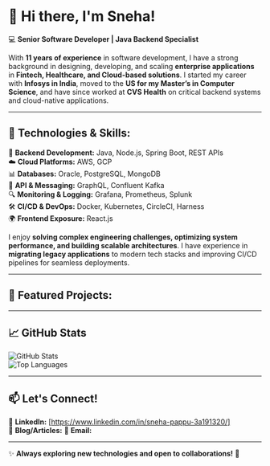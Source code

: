 # **👋 Hi there, I'm Sneha!**  

💻 **Senior Software Developer | Java Backend Specialist**  

With **11 years of experience** in software development, I have a strong background in designing, developing, and scaling **enterprise applications** in **Fintech, Healthcare, and Cloud-based solutions**. I started my career with **Infosys in India**, moved to the **US for my Master’s in Computer Science**, and have since worked at **CVS Health** on critical backend systems and cloud-native applications.

---

## **🔧 Technologies & Skills:**  

🚀 **Backend Development:** Java, Node.js, Spring Boot, REST APIs  
☁️ **Cloud Platforms:** AWS, GCP  
📊 **Databases:** Oracle, PostgreSQL, MongoDB  
🔗 **API & Messaging:** GraphQL, Confluent Kafka  
🔍 **Monitoring & Logging:** Grafana, Prometheus, Splunk  
🛠 **CI/CD & DevOps:** Docker, Kubernetes, CircleCI, Harness  
🌍 **Frontend Exposure:** React.js  

I enjoy **solving complex engineering challenges, optimizing system performance, and building scalable architectures**. I have experience in **migrating legacy applications** to modern tech stacks and improving CI/CD pipelines for seamless deployments.  

---

## **📌 Featured Projects:**  



---

## **📈 GitHub Stats**  

![GitHub Stats](https://github-readme-stats.vercel.app/api?username=pappusneha&show_icons=true&theme=radical)  
![Top Languages](https://github-readme-stats.vercel.app/api/top-langs/?username=pappusneha&layout=compact&theme=radical)  

---

## **📫 Let's Connect!**  

🔗 **LinkedIn:** [https://www.linkedin.com/in/sneha-pappu-3a191320/]  
📝 **Blog/Articles:**
📧 **Email:**   

---

✨ **Always exploring new technologies and open to collaborations!** 🚀  
